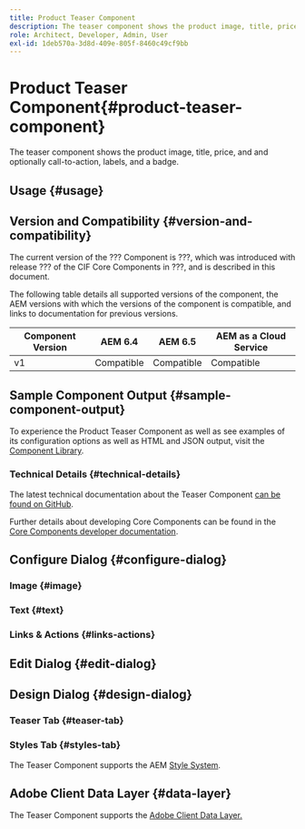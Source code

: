 ```yaml
---
title: Product Teaser Component
description: The teaser component shows the product image, title, price, and and optionally call-to-action, labels, and a badge.
role: Architect, Developer, Admin, User
exl-id: 1deb570a-3d8d-409e-805f-8460c49cf9bb
---
```

# Product Teaser Component{#product-teaser-component}

The teaser component shows the product image, title, price, and and optionally call-to-action, labels, and a badge.

## Usage {#usage}

## Version and Compatibility {#version-and-compatibility}

The current version of the ??? Component is ???, which was introduced with release ??? of the CIF Core Components in ???, and is described in this document.  
  
The following table details all supported versions of the component, the AEM versions with which the versions of the component is compatible, and links to documentation for previous versions.

| Component Version |AEM 6.4 |AEM 6.5 |AEM as a Cloud Service|
|---|---|---|---|
| v1 |Compatible |Compatible | Compatible|

## Sample Component Output {#sample-component-output}

To experience the Product Teaser Component as well as see examples of its configuration options as well as HTML and JSON output, visit the [Component Library](https://aemcomponents.dev/content/core-components-examples/library/commerce/productteaser.html).

### Technical Details {#technical-details}

The latest technical documentation about the Teaser Component [can be found on GitHub](https://github.com/adobe/aem-core-cif-components/tree/master/ui.apps/src/main/content/jcr_root/apps/core/cif/components/commerce/productteaser/v1/productteaser).

Further details about developing Core Components can be found in the [Core Components developer documentation](https://experienceleague.adobe.com/docs/experience-manager-core-components/using/developing/overview.html?lang=en).

## Configure Dialog {#configure-dialog}

### Image {#image}

### Text {#text}

### Links & Actions {#links-actions}

## Edit Dialog {#edit-dialog}

## Design Dialog {#design-dialog}

### Teaser Tab {#teaser-tab}

### Styles Tab {#styles-tab}

The Teaser Component supports the AEM [Style System](/help/get-started/authoring.md#component-styling).

## Adobe Client Data Layer {#data-layer}

The Teaser Component supports the [Adobe Client Data Layer.](/help/developing/data-layer/overview.md)